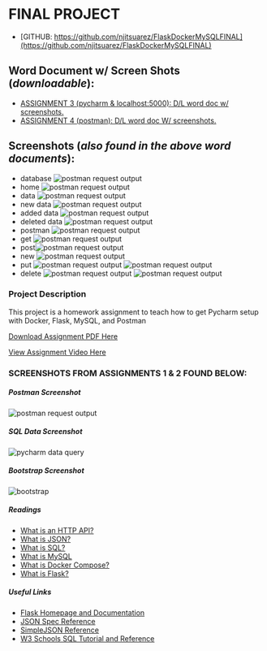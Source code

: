 # FINAL PROJECT 
* [GITHUB: https://github.com/njitsuarez/FlaskDockerMySQLFINAL](https://github.com/njitsuarez/FlaskDockerMySQLFINAL)
## Word Document w/ Screen Shots (_downloadable_):

* [ASSIGNMENT 3 (pycharm & localhost:5000): D/L word doc w/ screenshots. ](suarez_is218.docx)
* [ASSIGNMENT 4 (postman): D/L word doc W/ screenshots.](suarez_postman.docx)

## Screenshots (_also found in the above word documents_):
* database ![postman request output](screenshots/db.png)
* home ![postman request output](screenshots/hp.png)
* data ![postman request output](screenshots/rec.png)
* new data ![postman request output](screenshots/new_rec.png)
* added data ![postman request output](screenshots/add.png)
* deleted data ![postman request output](screenshots/delete.png)
* postman ![postman request output](screenshots/pm.png)
* get ![postman request output](screenshots/get.png)
* post![postman request output](screenshots/post.png)
* new  ![postman request output](screenshots/new_data.png)
* put ![postman request output](screenshots/put.png) ![postman request output](screenshots/putB.png)
* delete ![postman request output](screenshots/delete_req.png) ![postman request output](screenshots/delete_reqB.png)
### Project Description
This project is a homework assignment to teach how to get Pycharm setup with Docker, Flask, MySQL, and Postman

[Download Assignment PDF Here](PPFSQL-Homework.pdf)

[View Assignment Video Here](https://youtu.be/QbMWNgrfAFg)

### SCREENSHOTS FROM ASSIGNMENTS 1 & 2 FOUND BELOW:

##### Postman Screenshot
![postman request output](screenshots/postman.png)

##### SQL Data Screenshot
![pycharm data query](screenshots/query.png)

##### Bootstrap Screenshot
![bootstrap](screenshots/bootstrap_screenshot.JPG)

##### Readings
* [What is an HTTP API?](https://www.smashingmagazine.com/2018/01/understanding-using-rest-api/)
* [What is JSON?](https://www.w3schools.com/whatis/whatis_json.asp)
* [What is SQL?](http://www.sqlcourse.com/intro.html)
* [What is MySQL](https://www.hostinger.com/tutorials/what-is-mysql)
* [What is Docker Compose?](https://www.tutorialspoint.com/docker/docker_compose.htm)
* [What is Flask?](https://en.wikipedia.org/wiki/Flask_(web_framework))
##### Useful Links
* [Flask Homepage and Documentation](https://flask.palletsprojects.com/en/1.1.x/)
* [JSON Spec Reference](https://www.json.org/json-en.html)
* [SimpleJSON Reference](https://simplejson.readthedocs.io/en/latest/)
* [W3 Schools SQL Tutorial and Reference](https://www.w3schools.com/sql/)